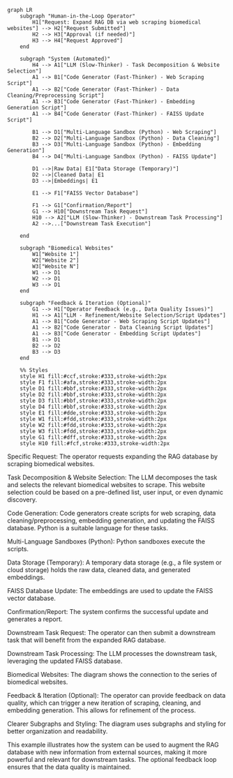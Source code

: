 ```mermaid
graph LR
    subgraph "Human-in-the-Loop Operator"
        H1["Request: Expand RAG DB via web scraping biomedical websites"] --> H2["Request Submitted"]
        H2 --> H3["Approval (if needed)"]
        H3 --> H4["Request Approved"]
    end

    subgraph "System (Automated)"
        H4 --> A1["LLM (Slow-Thinker) - Task Decomposition & Website Selection"]
        A1 --> B1["Code Generator (Fast-Thinker) - Web Scraping Script"]
        A1 --> B2["Code Generator (Fast-Thinker) - Data Cleaning/Preprocessing Script"]
        A1 --> B3["Code Generator (Fast-Thinker) - Embedding Generation Script"]
        A1 --> B4["Code Generator (Fast-Thinker) - FAISS Update Script"]

        B1 --> D1["Multi-Language Sandbox (Python) - Web Scraping"]
        B2 --> D2["Multi-Language Sandbox (Python) - Data Cleaning"]
        B3 --> D3["Multi-Language Sandbox (Python) - Embedding Generation"]
        B4 --> D4["Multi-Language Sandbox (Python) - FAISS Update"]

        D1 -->|Raw Data| E1["Data Storage (Temporary)"]
        D2 -->|Cleaned Data| E1
        D3 -->|Embeddings| E1

        E1 --> F1["FAISS Vector Database"]

        F1 --> G1["Confirmation/Report"]
        G1 --> H10["Downstream Task Request"]
        H10 --> A2["LLM (Slow-Thinker) - Downstream Task Processing"]
        A2 -->...["Downstream Task Execution"]

    end

    subgraph "Biomedical Websites"
        W1["Website 1"]
        W2["Website 2"]
        W3["Website N"]
        W1 --> D1
        W2 --> D1
        W3 --> D1
    end

    subgraph "Feedback & Iteration (Optional)"
        G1 --> H1["Operator Feedback (e.g., Data Quality Issues)"]
        H1 --> A1["LLM - Refinement/Website Selection/Script Updates"]
        A1 --> B1["Code Generator - Web Scraping Script Updates"]
        A1 --> B2["Code Generator - Data Cleaning Script Updates"]
        A1 --> B3["Code Generator - Embedding Script Updates"]
        B1 --> D1
        B2 --> D2
        B3 --> D3
    end

    %% Styles
    style H1 fill:#ccf,stroke:#333,stroke-width:2px
    style F1 fill:#afa,stroke:#333,stroke-width:2px
    style D1 fill:#bbf,stroke:#333,stroke-width:2px
    style D2 fill:#bbf,stroke:#333,stroke-width:2px
    style D3 fill:#bbf,stroke:#333,stroke-width:2px
    style D4 fill:#bbf,stroke:#333,stroke-width:2px
    style E1 fill:#dde,stroke:#333,stroke-width:2px
    style W1 fill:#fdd,stroke:#333,stroke-width:2px
    style W2 fill:#fdd,stroke:#333,stroke-width:2px
    style W3 fill:#fdd,stroke:#333,stroke-width:2px
    style G1 fill:#dff,stroke:#333,stroke-width:2px
    style H10 fill:#fcf,stroke:#333,stroke-width:2px
```
Specific Request: The operator requests expanding the RAG database by scraping biomedical websites.

Task Decomposition & Website Selection: The LLM decomposes the task and selects the relevant biomedical websites to scrape.  This website selection could be based on a pre-defined list, user input, or even dynamic discovery.

Code Generation: Code generators create scripts for web scraping, data cleaning/preprocessing, embedding generation, and updating the FAISS database. Python is a suitable language for these tasks.

Multi-Language Sandboxes (Python): Python sandboxes execute the scripts.

Data Storage (Temporary):  A temporary data storage (e.g., a file system or cloud storage) holds the raw data, cleaned data, and generated embeddings.

FAISS Database Update: The embeddings are used to update the FAISS vector database.

Confirmation/Report: The system confirms the successful update and generates a report.

Downstream Task Request: The operator can then submit a downstream task that will benefit from the expanded RAG database.

Downstream Task Processing: The LLM processes the downstream task, leveraging the updated FAISS database.

Biomedical Websites: The diagram shows the connection to the series of biomedical websites.

Feedback & Iteration (Optional): The operator can provide feedback on data quality, which can trigger a new iteration of scraping, cleaning, and embedding generation.  This allows for refinement of the process.

Clearer Subgraphs and Styling:  The diagram uses subgraphs and styling for better organization and readability.

This example illustrates how the system can be used to augment the RAG database with new information from external sources, making it more powerful and relevant for downstream tasks. The optional feedback loop ensures that the data quality is maintained.
